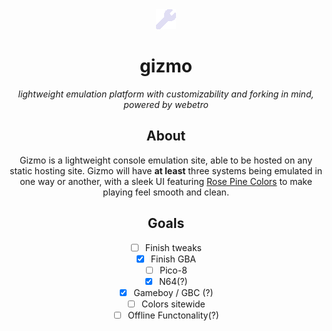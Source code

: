 <div align="center">
  <img src="https://github.com/capr1tus/gizmo/blob/main/data/logo.png">
  <h1>gizmo</h1>
  <i>lightweight emulation platform with customizability and forking in mind, powered by webetro</i>
</br>


## About
Gizmo is a lightweight console emulation site, able to be hosted on any static hosting site. Gizmo will have **at least** three systems being emulated in one way or another, with a sleek UI featuring [Rose Pine Colors](https://rosepinetheme.com/palette/) to make playing feel smooth and clean.

## Goals
- [ ] Finish tweaks
- [X] Finish GBA
- [ ] Pico-8
- [X] N64(?)
- [X] Gameboy / GBC (?)
- [ ] Colors sitewide
- [ ] Offline Functonality(?)
</div>
